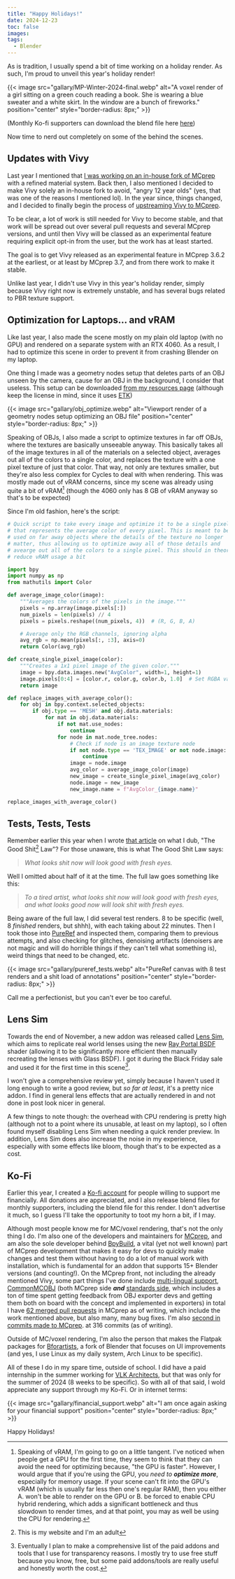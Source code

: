 ```yaml
---
title: "Happy Holidays!"
date: 2024-12-23
toc: false
images:
tags:
  - Blender
---
```


As is tradition, I usually spend a bit of time working on a holiday render. As such,
I'm proud to unveil this year's holiday render!

{{< image src="gallary/MP-Winter-2024-final.webp" alt="A voxel render of a girl sitting on a green couch reading a book. She is wearing a blue sweater and a white skirt. In the window are a bunch of fireworks." position="center" style="border-radius: 8px;" >}}

(Monthly Ko-fi supporters can download the blend file here [here](https://ko-fi.com/s/2164922be6))

Now time to nerd out completely on some of the behind the scenes.

## Updates with Vivy

Last year I mentioned that [I was working on an in-house fork of MCprep](/posts/2023/12/new-years/#vivy)
with a refined material system. Back then, I also mentioned I decided to make Vivy
solely an in-house fork to avoid, "angry 12 year olds" (yes, that was one of the
reasons I mentioned lol). In the year since, things changed, and I decided to finally
begin the process of [upstreaming Vivy to MCprep](https://github.com/Moo-Ack-Productions/MCprep/pull/600).

To be clear, a lot of work is still needed for Vivy to become stable, and that work
will be spread out over several pull requests and several MCprep versions, and until
then Vivy will be classed as an experimental feature requiring explicit opt-in from
the user, but the work has at least started.

The goal is to get Vivy released as an experimental feature in MCprep 3.6.2 at the
earliest, or at least by MCprep 3.7, and from there work to make it stable.

Unlike last year, I didn't use Vivy in this year's holiday render, simply because
Vivy right now is extremely unstable, and has several bugs related to PBR texture
support.

## Optimization for Laptops... and vRAM

Like last year, I also made the scene mostly on my plain old laptop (with no GPU)
and rendered on a separate system with an RTX 4060. As a result, I had to optimize
this scene in order to prevent it from crashing Blender on my laptop.

One thing I made was a geometry nodes setup that deletes parts of an OBJ unseen by
the camera, cause for an OBJ in the background, I consider that useless. This setup
can be downloaded [from my resources page](resources/#obj-optimizer) (although keep
the license in mind, since it uses [ETK](https://erindale.gumroad.com/l/erintools/))

{{< image src="gallary/obj_optimize.webp" alt="Viewport render of a geometry nodes setup optimizing an OBJ file" position="center" style="border-radius: 8px;" >}}

Speaking of OBJs, I also made a script to optimize textures in far off OBJs,
where the textures are basically unseeable anyway. This basically takes all of the
image textures in all of the materials on a selected object, averages out all of
the colors to a single color, and replaces the texture with a one pixel texture of
just that color. That way, not only are textures smaller, but they're also less
complex for Cycles to deal with when rendering. This was mostly made out of vRAM
concerns, since my scene was already using quite a bit of vRAM[^1] (though the 4060
only has 8 GB of vRAM anyway so that's to be expected)

[^1]: Speaking of vRAM, I'm going to go on a little tangent. I've noticed when people
    get a GPU for the first time, they seem to think that they can avoid the need for
    optimizing because, "the GPU is faster". However, I would argue that if you're using
    the GPU, you *need to **optimize more***, especially for memory usage. If your scene
    can't fit into the GPU's vRAM (which is usually far less then one's regular RAM), then
    you either A. won't be able to render on the GPU or B. be forced to enable CPU hybrid
    rendering, which adds a significant bottleneck and thus slowdown to render times, and
    at that point, you may as well be using the CPU for rendering.

Since I'm old fashion, here's the script:

```python
# Quick script to take every image and optimize it to be a single pixel
# that represents the average color of every pixel. This is meant to be
# used on far away objects where the details of the texture no longer 
# matter, thus allowing us to optimize away all of those details and
# avearge out all of the colors to a single pixel. This should in theory
# reduce vRAM usage a bit

import bpy
import numpy as np
from mathutils import Color

def average_image_color(image):
    """Averages the colors of the pixels in the image."""
    pixels = np.array(image.pixels[:])
    num_pixels = len(pixels) // 4
    pixels = pixels.reshape((num_pixels, 4))  # (R, G, B, A)

    # Average only the RGB channels, ignoring alpha
    avg_rgb = np.mean(pixels[:, :3], axis=0)
    return Color(avg_rgb)

def create_single_pixel_image(color):
    """Creates a 1x1 pixel image of the given color."""
    image = bpy.data.images.new("AvgColor", width=1, height=1)
    image.pixels[0:4] = [color.r, color.g, color.b, 1.0]  # Set RGBA values (A = 1)
    return image

def replace_images_with_average_color():
    for obj in bpy.context.selected_objects:
        if obj.type == 'MESH' and obj.data.materials:
            for mat in obj.data.materials:
                if not mat.use_nodes:
                    continue
                for node in mat.node_tree.nodes:
                    # Check if node is an image texture node
                    if not node.type == 'TEX_IMAGE' or not node.image:
                        continue
                    image = node.image
                    avg_color = average_image_color(image)
                    new_image = create_single_pixel_image(avg_color)
                    node.image = new_image
                    new_image.name = f"AvgColor_{image.name}"

replace_images_with_average_color()
```

## Tests, Tests, Tests

Remember earlier this year when I wrote [that article](/posts/2024/08/advice-for-new-artists/)
on what I dub, "The Good Shit[^2] Law"? For those unaware, this is what The Good
Shit Law says:

> *What looks shit now will look good with fresh eyes.*

[^2]: This is my website and I'm an adult

Well I omitted about half of it at the time. The full law goes something like this:

> *To a tired artist, what looks shit now will look good with fresh eyes, and what
> looks good now will look shit with fresh eyes.*

Being aware of the full law, I did several test renders. 8 to be specific (well,
8 *finished* renders, but shhh), with each taking about 22 minutes. Then I took those
into [PureRef](https://pureref.com/) and inspected them, comparing them to previous
attempts, and also checking for glitches, denoising artifacts (denoisers are not
magic and will do horrible things if they can't tell what something is), weird things
that need to be changed, etc.

{{< image src="gallary/pureref_tests.webp" alt="PureRef canvas with 8 test renders and a shit load of annotations" position="center" style="border-radius: 8px;" >}}

Call me a perfectionist, but you can't ever be too careful.

## Lens Sim

Towards the end of November, a new addon was released called [Lens Sim](https://blendermarket.com/products/lens-sim),
which aims to replicate real world lenses using the new [Ray Portal BSDF](https://docs.blender.org/manual/en/latest/render/shader_nodes/shader/ray_portal.html)
shader (allowing it to be significantly more efficient then manually recreating
the lenses with Glass BSDF). I got it during the Black Friday sale and used it for
the first time in this scene[^3].

[^3]: Eventually I plan to make a comprehensive list of the paid addons and tools
that I use for transparency reasons. I mostly try to use free stuff because you know,
free, but some paid addons/tools are really useful and honestly worth the cost.

I won't give a comprehensive review yet, simply because I haven't used it long enough
to write a good review, but *so far at least*, it's a pretty nice addon. I find in
general lens effects that are actually rendered in and not done in post look nicer
in general.

A few things to note though: the overhead with CPU rendering is pretty high (although
not to a point where its unusable, at least on my laptop), so I often found myself
disabling Lens Sim when needing a quick render preview. In addition, Lens Sim does
also increase the noise in my experience, especially with some effects like bloom,
though that's to be expected as a cost.

## Ko-Fi

Earlier this year, I created a [Ko-fi account](https://ko-fi.com/standingpad) for
people willing to support me financially. All donations are appreciated, and I also
release blend files for monthly supporters, including the blend file for this render.
I don't advertise it much, so I guess I'll take the opportunity to toot my horn a
bit, if I may.

Although most people know me for MC/voxel rendering, that's not the only thing I
do. I'm also one of the developers and maintainers for
[MCprep](https://github.com/Moo-Ack-Productions/MCprep), and am also the sole developer
behind [BpyBuild](https://github.com/Moo-Ack-Productions/bpy-build), a vital (yet
not well known) part of MCprep development that makes it easy for devs to quickly
make changes and test them without having to do a lot of manual work with installation,
which is fundamental for an addon that supports 15+ Blender versions (and counting!).
On the MCprep front, not including the already mentioned Vivy, some part things I've
done include [multi-lingual support](https://github.com/Moo-Ack-Productions/MCprep/pull/538),
[CommonMCOBJ](https://github.com/Moo-Ack-Productions/MCprep/pull/555) (both MCprep
side ***and*** [standards side](https://github.com/CommonMCOBJ/CommonMCOBJ), which
includes a ton of time spent getting feedback from OBJ exporter devs and getting
them both on board with the concept and implemented in exporters)
in total I have [62 merged pull requests](https://github.com/Moo-Ack-Productions/MCprep/pulls?q=sort%3Aupdated-desc+is%3Apr+author%3AStandingPadAnimations+is%3Amerged)
in MCprep as of writing, which include the work mentioned above, but also many, many
bug fixes. I'm also [second in commits made to MCprep](https://github.com/Moo-Ack-Productions/MCprep/graphs/contributors).
at 316 commits (as of writing).

Outside of MC/voxel rendering, I'm also the person that makes the Flatpak packages
for [Bforartists](https://www.bforartists.de/), a fork of Blender that focuses on
UI improvements (and yes, I use Linux as my daily system, Arch Linux to be specific).

All of these I do in my spare time, outside of school. I did have a paid internship
in the summer working for [VLK Architects](/posts/2024/06/i-got-hired-at-vlk/), but
that was only for the summer of 2024 (8 weeks to be specific). So with all of that
said, I wold appreciate any support through my Ko-Fi. Or in internet terms:

{{< image src="gallary/financial_support.webp" alt="I am once again asking for your financial support" position="center" style="border-radius: 8px;" >}}

Happy Holidays!
